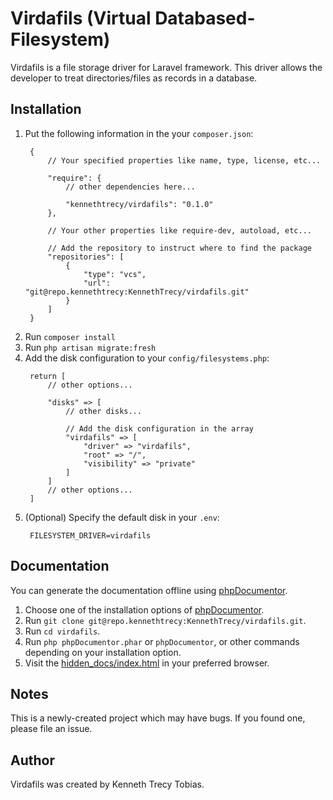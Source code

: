 # Virdafils (Virtual Databased-Filesystem)
Virdafils is a file storage driver for Laravel framework. This driver allows the developer to treat directories/files as records in a database.

## Installation
1. Put the following information in the your `composer.json`:
   ```
	{
		// Your specified properties like name, type, license, etc...

		"require": {
			// other dependencies here...

			"kennethtrecy/virdafils": "0.1.0"
		},

		// Your other properties like require-dev, autoload, etc...

		// Add the repository to instruct where to find the package
		"repositories": [
			{
				"type": "vcs",
				"url": "git@repo.kennethtrecy:KennethTrecy/virdafils.git"
			}
		]
	}
	```
2. Run `composer install`
3. Run `php artisan migrate:fresh`
4. Add the disk configuration to your `config/filesystems.php`:
   ```
	return [
		// other options...

		"disks" => [
			// other disks...

			// Add the disk configuration in the array
			"virdafils" => [
				"driver" => "virdafils",
				"root" => "/",
				"visibility" => "private"
			]
		]
		// other options...
	]
	```
5. (Optional) Specify the default disk in your `.env`:
   ```
	FILESYSTEM_DRIVER=virdafils
	```

## Documentation
You can generate the documentation offline using [phpDocumentor](https://docs.phpdoc.org/guide/getting-started/installing.html).
1. Choose one of the installation options of [phpDocumentor](https://docs.phpdoc.org/guide/getting-started/installing.html).
2. Run `git clone git@repo.kennethtrecy:KennethTrecy/virdafils.git`.
3. Run `cd virdafils`.
4. Run `php phpDocumentor.phar` or `phpDocumentor`, or other commands depending on your installation option.
5. Visit the [hidden_docs/index.html](hidden_docs/index.html) in your preferred browser.

## Notes
This is a newly-created project which may have bugs. If you found one, please file an issue.

## Author
Virdafils was created by Kenneth Trecy Tobias.

